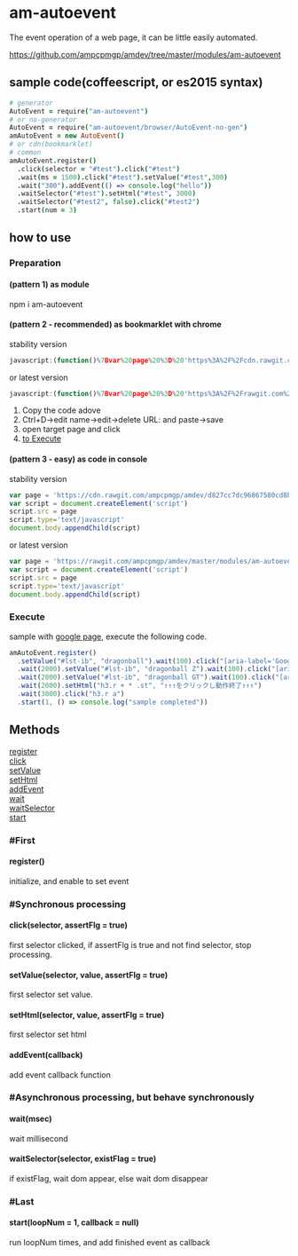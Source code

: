 # am-autoevent
The event operation of a web page, it can be little easily automated.

https://github.com/ampcpmgp/amdev/tree/master/modules/am-autoevent

## sample code(coffeescript, or es2015 syntax)
```coffeescript
# generator
AutoEvent = require("am-autoevent")
# or no-generator
AutoEvent = require("am-autoevent/browser/AutoEvent-no-gen")
amAutoEvent = new AutoEvent()
# or cdn(bookmarklet)
# common
amAutoEvent.register()
  .click(selector = "#test").click("#test")
  .wait(ms = 1500).click("#test").setValue("#test",300)
  .wait("300").addEvent(() => console.log("hello"))
  .waitSelector("#test").setHtml("#test", 3000)
  .waitSelector("#test2", false).click("#test2")
  .start(num = 3)
```


## how to use
### Preparation
#### (pattern 1) as module
npm i am-autoevent

#### (pattern 2 - recommended) as bookmarklet with chrome
stability version
```js
javascript:(function()%7Bvar%20page%20%3D%20'https%3A%2F%2Fcdn.rawgit.com%2Fampcpmgp%2Famdev%2Fd827cc7dc96867580cd8b91cda3530a1ac6c3cf6%2Fmodules%2Fam-autoevent%2Fbuild%2Fautoevent.js'%3Bvar%20script%20%3D%20document.createElement('script')%3Bscript.src%20%3D%20page%3Bscript.type%3D'text%2Fjavascript'%3Bdocument.body.appendChild(script)%7D)()
```
or latest version
```js
javascript:(function()%7Bvar%20page%20%3D%20'https%3A%2F%2Frawgit.com%2Fampcpmgp%2Famdev%2Fmaster%2Fmodules%2Fam-autoevent%2Fbuild%2Fautoevent.js'%3Bvar%20script%20%3D%20document.createElement('script')%3Bscript.src%20%3D%20page%3Bscript.type%3D'text%2Fjavascript'%3Bdocument.body.appendChild(script)%7D)()
```

1. Copy the code adove
2. Ctrl+D->edit name->edit->delete URL: and paste->save
3. open target page and click
4. [to Execute](#Execute)

#### (pattern 3 - easy) as code in console
stability version
```js
var page = 'https://cdn.rawgit.com/ampcpmgp/amdev/d827cc7dc96867580cd8b91cda3530a1ac6c3cf6/modules/am-autoevent/build/autoevent.js'
var script = document.createElement('script')
script.src = page
script.type='text/javascript'
document.body.appendChild(script)
```
or latest version
```js
var page = 'https://rawgit.com/ampcpmgp/amdev/master/modules/am-autoevent/build/autoevent.js'
var script = document.createElement('script')
script.src = page
script.type='text/javascript'
document.body.appendChild(script)
```

### <p id="Execute">Execute<p>
sample with [google page](https://www.google.co.jp/webhp?hl=ja#hl=ja&q=test&btnK=Google+%E6%A4%9C%E7%B4%A2), execute the following code.

```js
amAutoEvent.register()
  .setValue("#lst-ib", "dragonball").wait(100).click("[aria-label='Google 検索']")
  .wait(2000).setValue("#lst-ib", "dragonball Z").wait(100).click("[aria-label='Google 検索']")
  .wait(2000).setValue("#lst-ib", "dragonball GT").wait(100).click("[aria-label='Google 検索']")
  .wait(2000).setHtml("h3.r + * .st", "↑↑↑をクリックし動作終了↑↑↑")
  .wait(3000).click("h3.r a")
  .start(1, () => console.log("sample completed"))
```



## Methods
[register](#register)  
[click](#click)  
[setValue](#setValue)  
[setHtml](#setHtml)  
[addEvent](#addEvent)  
[wait](#wait)  
[waitSelector](#waitSelector)  
[start](#start)  


### #First
#### register()
initialize, and enable to set event

### #Synchronous processing

#### click(selector, assertFlg = true)
first selector clicked, if assertFlg is true and not find selector, stop processing.

#### setValue(selector, value, assertFlg = true)
first selector set value.

#### setHtml(selector, value, assertFlg = true)
first selector set html

#### addEvent(callback)
add event callback function

### #Asynchronous processing, but behave synchronously
#### wait(msec)
wait millisecond

#### waitSelector(selector, existFlag = true)
if existFlag, wait dom appear, else wait dom disappear

### #Last
#### start(loopNum = 1, callback = null)
run loopNum times, and add finished event as callback
